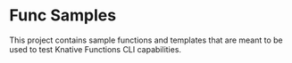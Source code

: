 # Func Samples

This project contains sample functions and templates that are meant to be used
to test Knative Functions CLI capabilities.


